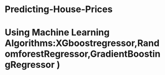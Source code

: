 # Predicting-House-Prices
# Using Machine Learning Algorithms:XGboostregressor,RandomforestRegressor,GradientBoostingRegressor )
